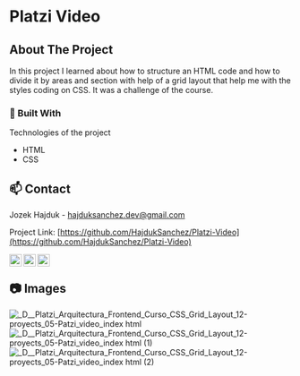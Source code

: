 # Platzi Video

<!-- ABOUT THE PROJECT -->
## About The Project

In this project I learned about how to structure an HTML code and how to divide it by areas and section with help of a grid layout that help me with the styles coding on CSS.
It was a challenge of the course.

### 🚧 Built With
Technologies of the project
* HTML
* CSS

<!-- CONTACT -->
## 📫 Contact

Jozek Hajduk - hajduksanchez.dev@gmail.com

Project Link: [https://github.com/HajdukSanchez/Platzi-Video](https://github.com/HajdukSanchez/Platzi-Video)

[<img align="left" alt="LinkedIn" width="22px" src="https://cdn.jsdelivr.net/npm/simple-icons@v3/icons/linkedin.svg" />](https://www.linkedin.com/in/jozek-hajduk/)
[<img align="left" alt="Twitter" width="22px" src="https://cdn.jsdelivr.net/npm/simple-icons@v3/icons/twitter.svg" />](https://twitter.com/HajdukJozek)
[<img align="left" alt="GitHub" width="22px" src="https://cdn.jsdelivr.net/npm/simple-icons@v3/icons/github.svg" />](https://github.com/HajdukSanchez)

<br>

<!-- IMAGES -->
## 📷 Images
![_D__Platzi_Arquitectura_Frontend_Curso_CSS_Grid_Layout_12-proyects_05-Patzi_video_index html](https://user-images.githubusercontent.com/76627513/144839848-a7930298-b5e4-4269-8e3d-790567a5536d.png)
![_D__Platzi_Arquitectura_Frontend_Curso_CSS_Grid_Layout_12-proyects_05-Patzi_video_index html (1)](https://user-images.githubusercontent.com/76627513/144839854-ea7d72fe-6e5a-4d41-90d1-bc6007529695.png)
![_D__Platzi_Arquitectura_Frontend_Curso_CSS_Grid_Layout_12-proyects_05-Patzi_video_index html (2)](https://user-images.githubusercontent.com/76627513/144839866-632e379c-64a6-4d7b-9199-5ae9b6f88795.png)

